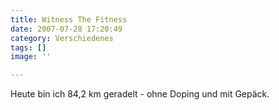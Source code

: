 ```yaml
---
title: Witness The Fitness
date: 2007-07-28 17:20:49
category: Verschiedenes
tags: []
image: ''

---
```


Heute bin ich 84,2 km geradelt - ohne Doping und mit Gepäck.
